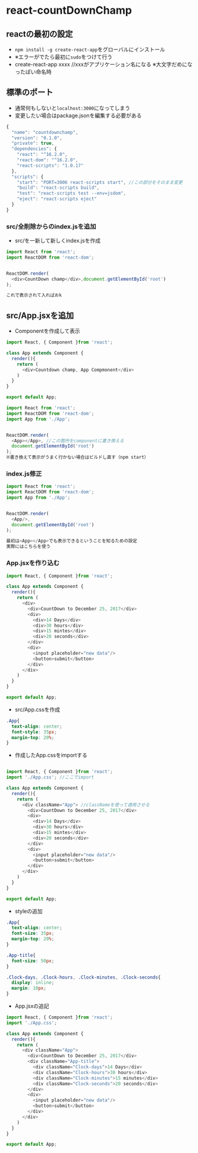 # react-countDownChamp
## reactの最初の設定
- `npm install -g create-react-app`をグローバルにインストール
- ※エラーがでたら最初に`sudo`をつけて行う
- create-react-app xxxx //xxxがアプリケーション名になる ※大文字だめになったぽい命名時

## 標準のポート
- 通常何もしないと`localhost:3000`になってしまう
- 変更したい場合はpackage.jsonを編集する必要がある
```js
{
  "name": "countdownchamp",
  "version": "0.1.0",
  "private": true,
  "dependencies": {
    "react": "^16.2.0",
    "react-dom": "^16.2.0",
    "react-scripts": "1.0.17"
  },
  "scripts": {
    "start": "PORT=3006 react-scripts start", //この部分をそのまま変更
    "build": "react-scripts build",
    "test": "react-scripts test --env=jsdom",
    "eject": "react-scripts eject"
  }
}

```
### src/全削除からのindex.jsを追加
- src/を一新して新しくindex.jsを作成
```js
import React from 'react';
import ReactDOM from 'react-dom';


ReactDOM.render(
  <div>CountDown champ</div>,document.getElementById('root')
);

これで表示されて入ればおk
```

## src/App.jsxを追加
- Componentを作成して表示
```js
import React, { Component }from 'react';

class App extends Component {
  render(){
    return (
      <div>Countdown champ, App Compmonent</div>
    )
  }
}

export default App;
```
```js
import React from 'react';
import ReactDOM from 'react-dom';
import App from './App';


ReactDOM.render(
  <App></App>, //この箇所をcomponentに書き換える
  document.getElementById('root')
);
※書き換えて表示がうまく行かない場合はビルドし直す（npm start）
```


### index.js修正
```js
import React from 'react';
import ReactDOM from 'react-dom';
import App from './App';


ReactDOM.render(
  <App/>,
  document.getElementById('root')
);

最初は<App></App>でも表示できるということを知るための設定
実際にはこちらを使う
```

### App.jsxを作り込む
```js
import React, { Component }from 'react';

class App extends Component {
  render(){
    return (
      <div>
        <div>CountDown to December 25, 2017</div>
        <div>
          <div>14 Days</div>
          <div>30 hours</div>
          <div>15 mintes</div>
          <div>20 seconds</div>
        </div>
        <div>
          <input placeholder="new data"/>
          <button>submit</button>
        </div>
      </div>
    )
  }
}

export default App;

```

- src/App.cssを作成
```css
.App{
  text-align: center;
  font-style: 35px;
  margin-top: 20%;
}

```
- 作成したApp.cssをimportする
```js

import React, { Component }from 'react';
import './App.css'; //ここでimport

class App extends Component {
  render(){
    return (
      <div className="App"> //classNameを使って適用させる
        <div>CountDown to December 25, 2017</div>
        <div>
          <div>14 Days</div>
          <div>30 hours</div>
          <div>15 mintes</div>
          <div>20 seconds</div>
        </div>
        <div>
          <input placeholder="new data"/>
          <button>submit</button>
        </div>
      </div>
    )
  }
}

export default App;
```
- styleの追加
```css
.App{
  text-align: center;
  font-size: 35px;
  margin-top: 20%;
}

.App-title{
  font-size: 50px;
}

.Clock-days, .Clock-hours, .Clock-minutes, .Clock-seconds{
  display: inline;
  margin: 10px;
}

```

- App.jsxの追記
```js
import React, { Component }from 'react';
import './App.css';

class App extends Component {
  render(){
    return (
      <div className="App">
        <div>CountDown to December 25, 2017</div>
        <div className="App-title">
          <div className="Clock-days">14 Days</div>
          <div className="Clock-hours">30 hours</div>
          <div className="Clock-minutes">15 minutes</div>
          <div className="Clock-seconds">20 seconds</div>
        </div>
        <div>
          <input placeholder="new data"/>
          <button>submit</button>
        </div>
      </div>
    )
  }
}

export default App;

```
